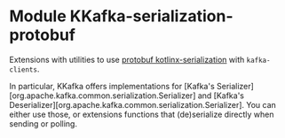 # Module KKafka-serialization-protobuf

Extensions with utilities to use
[protobuf kotlinx-serialization](https://kotlin.github.io/kotlinx.serialization/kotlinx-serialization-protobuf/kotlinx-serialization-protobuf/kotlinx.serialization.protobuf/index.html)
with `kafka-clients`. 

In particular, KKafka offers implementations for
[Kafka's Serializer][org.apache.kafka.common.serialization.Serializer]
and
[Kafka's Deserializer][org.apache.kafka.common.serialization.Serializer].
 You can either use those, or extensions functions that (de)serialize
directly when sending or polling.
